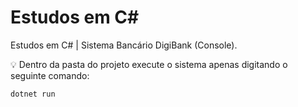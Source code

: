 # Estudos em C#

Estudos em C# | Sistema Bancário DigiBank (Console).

:bulb: Dentro da pasta do projeto execute o sistema apenas digitando o seguinte comando:

```
dotnet run
```
